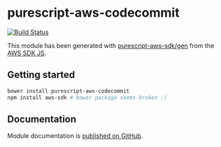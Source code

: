 # purescript-aws-codecommit

[![Build Status](https://app.wercker.com/status/5909b9e96d1080804b17a28f72f87b6b/s/master)](https://app.wercker.com/project/byKey/5909b9e96d1080804b17a28f72f87b6b)

This module has been generated with [purescript-aws-sdk/gen](https://github.com/purescript-aws-sdk/gen) from the [AWS SDK JS](https://github.com/aws/aws-sdk-js).

## Getting started

```sh
bower install purescript-aws-codecommit
npm install aws-sdk # bower package seems broken :(
```

## Documentation

Module documentation is [published on GitHub](https://github.com/purescript-aws-sdk/purescript-aws-codecommit/tree/master/docs).
